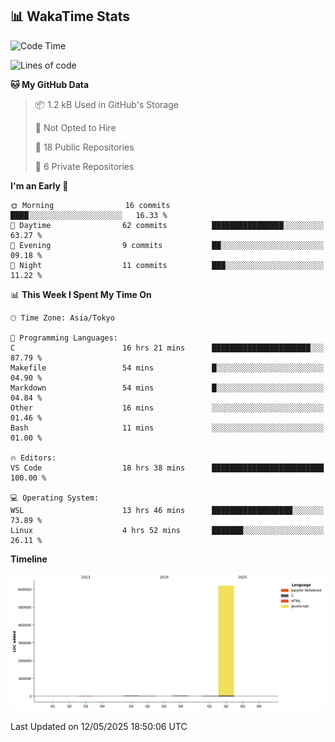 ## 📊 WakaTime Stats

<!--START_SECTION:waka-->
![Code Time](http://img.shields.io/badge/Code%20Time-82%20hrs%2047%20mins-blue)

![Lines of code](https://img.shields.io/badge/From%20Hello%20World%20I%27ve%20Written-625.8%20thousand%20lines%20of%20code-blue)

**🐱 My GitHub Data** 

> 📦 1.2 kB Used in GitHub's Storage 
 > 
> 🚫 Not Opted to Hire
 > 
> 📜 18 Public Repositories 
 > 
> 🔑 6 Private Repositories 
 > 
**I'm an Early 🐤** 

```text
🌞 Morning                16 commits          ████░░░░░░░░░░░░░░░░░░░░░   16.33 % 
🌆 Daytime                62 commits          ████████████████░░░░░░░░░   63.27 % 
🌃 Evening                9 commits           ██░░░░░░░░░░░░░░░░░░░░░░░   09.18 % 
🌙 Night                  11 commits          ███░░░░░░░░░░░░░░░░░░░░░░   11.22 % 
```


📊 **This Week I Spent My Time On** 

```text
🕑︎ Time Zone: Asia/Tokyo

💬 Programming Languages: 
C                        16 hrs 21 mins      ██████████████████████░░░   87.79 % 
Makefile                 54 mins             █░░░░░░░░░░░░░░░░░░░░░░░░   04.90 % 
Markdown                 54 mins             █░░░░░░░░░░░░░░░░░░░░░░░░   04.84 % 
Other                    16 mins             ░░░░░░░░░░░░░░░░░░░░░░░░░   01.46 % 
Bash                     11 mins             ░░░░░░░░░░░░░░░░░░░░░░░░░   01.00 % 

🔥 Editors: 
VS Code                  18 hrs 38 mins      █████████████████████████   100.00 % 

💻 Operating System: 
WSL                      13 hrs 46 mins      ██████████████████░░░░░░░   73.89 % 
Linux                    4 hrs 52 mins       ███████░░░░░░░░░░░░░░░░░░   26.11 % 
```

**Timeline**

![Lines of Code chart](https://raw.githubusercontent.com/Hen00af/Hen00af/main/assets/bar_graph.png)


 Last Updated on 12/05/2025 18:50:06 UTC
<!--END_SECTION:waka-->
